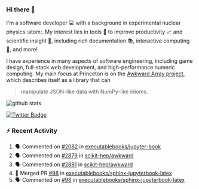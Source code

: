 ### Hi there 👋 

I'm a software developer 💻 with a background in experimental nuclear physics :atom:. My interest lies in tools :wrench: to improve productivity :chart_with_upwards_trend: and scientific insight :telescope:, including rich documentation 📚, interactive computing 🧮, and more! 

I have experience in many aspects of software engineering, including game design, full-stack web development, and high-performance numeric computing. My main focus at Princeton is on the [Awkward Array project](awkward-array.org/), which describes itself as a library that can 
> manipulate JSON-like data with NumPy-like idioms.

![github stats](https://github-readme-stats.vercel.app/api?username=agoose77&show_icons=true&hide_rank=true&hide_title=true&bg_color=30,e76445,904e95&text_color=efe3ec&icon_color=efe3ec)
<!--
**agoose77/agoose77** is a ✨ _special_ ✨ repository because its `README.md` (this file) appears on your GitHub profile.

Here are some ideas to get you started:

- 🔭 I’m currently working on ...
- 🌱 I’m currently learning ...
- 👯 I’m looking to collaborate on ...
- 🤔 I’m looking for help with ...
- 💬 Ask me about ...
- 📫 How to reach me: ...
- 😄 Pronouns: ...
- ⚡ Fun fact: ...
-->

[![Twitter Badge](https://img.shields.io/twitter/follow/agoose77?style=flat-square&logo=Twitter&logoColor=white&color=cornflowerblue)](https://twitter.com/agoose77)

### :zap: Recent Activity

<!--START_SECTION:activity-->
1. 🗣 Commented on [#2082](https://github.com/executablebooks/jupyter-book/issues/2082#issuecomment-1849089677) in [executablebooks/jupyter-book](https://github.com/executablebooks/jupyter-book)
2. 🗣 Commented on [#2879](https://github.com/scikit-hep/awkward/pull/2879#issuecomment-1847475265) in [scikit-hep/awkward](https://github.com/scikit-hep/awkward)
3. 🗣 Commented on [#2881](https://github.com/scikit-hep/awkward/issues/2881#issuecomment-1847398661) in [scikit-hep/awkward](https://github.com/scikit-hep/awkward)
4. 🎉 Merged PR [#98](https://github.com/executablebooks/sphinx-jupyterbook-latex/pull/98) in [executablebooks/sphinx-jupyterbook-latex](https://github.com/executablebooks/sphinx-jupyterbook-latex)
5. 🗣 Commented on [#98](https://github.com/executablebooks/sphinx-jupyterbook-latex/pull/98#issuecomment-1847203119) in [executablebooks/sphinx-jupyterbook-latex](https://github.com/executablebooks/sphinx-jupyterbook-latex)
<!--END_SECTION:activity-->
